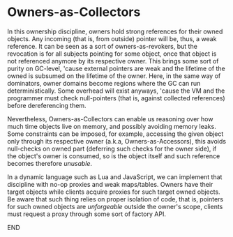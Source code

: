 # Owners-as-Collectors

In this ownership discipline, owners hold strong references for their owned
objects. Any incoming (that is, from outside) pointer will be, thus, a weak
reference. It can be seen as a sort of owners-as-revokers, but the revocation
is for all subjects pointing for some object, once that object is not
referenced anymore by its respective owner. This brings some sort of purity on
GC-level, 'cause external pointers are weak and the lifetime of the owned is
subsumed on the lifetime of the owner. Here, in the same way of dominators, 
owner domains become regions where the GC can run deterministically. Some
overhead will exist anyways, 'cause the VM and the programmer must check
null-pointers (that is, against collected references) before dereferencing 
them.

Nevertheless, Owners-as-Collectors can enable us reasoning over how much time
objects live on memory, and possibly avoiding memory leaks. Some constraints
can be imposed, for example, accessing the given object only through its 
respective owner (a.k.a, Owners-as-Accessors), this avoids null-checks on owned
part (deferring such checks for the owner side), if the object's owner is
consumed, so is the object itself and such reference becomes therefore
_unusable_.

In a dynamic language such as Lua and JavaScript, we can implement that
discipline with no-op proxies and weak maps/tables. Owners have their target
objects while clients acquire proxies for such target owned objects. Be aware 
that such thing relies on proper isolation of code, that is, pointers for such
owned objects are _unforgeable_ outside the owner's scope, clients must request
a proxy through some sort of factory API.

END
